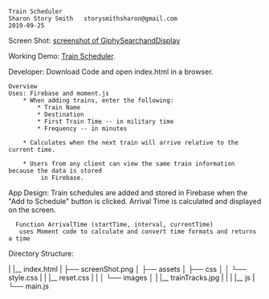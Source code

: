     Train Scheduler
    Sharon Story Smith   storysmithsharon@gmail.com
    2019-09-25
Screen Shot:
    [screenshot of GiphySearchandDisplay](.\ScreenShot.png)

Working Demo:
     [Train Scheduler](https://sstorysmith.github.io/Train-Scheduler/).

Developer: Download Code and open index.html in a browser.

    Overview
    Uses: Firebase and moment.js    
        * When adding trains, enter the following:    
            * Train Name    
            * Destination     
            * First Train Time -- in military time    
            * Frequency -- in minutes
  
        * Calculates when the next train will arrive relative to the current time.

        * Users from any client can view the same train information because the data is stored
             in Firebase.

App Design:
      Train schedules are added and stored in Firebase when the "Add to Schedule" button is clicked. Arrival Time is calculated and displayed on the screen. 

      Function ArrivalTime (startTime, interval, currentTime)
       uses Moment code to calculate and convert time formats and returns a time

Directory Structure:

|
|__ index.html
|
├── screenShot.png
│
├── assets
│       ├── css
│       │   └── style.css
|       |   |__ reset.css
|       |
│       └── images
│       |   |__ trainTracks.jpg
|       |
|       |__ js
|       └── main.js




